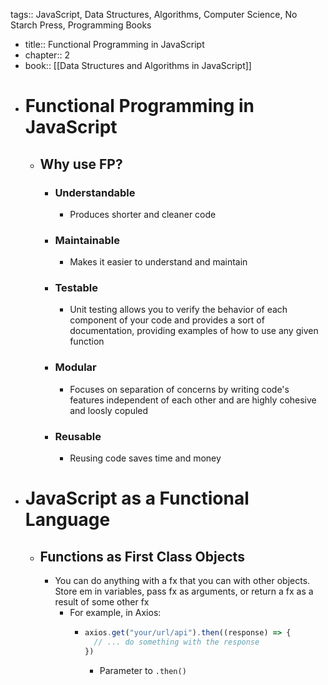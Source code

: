 tags:: JavaScript, Data Structures, Algorithms, Computer Science, No Starch Press, Programming Books

- title:: Functional Programming in JavaScript
- chapter:: 2
- book:: [[Data Structures and Algorithms in JavaScript]]
- # Functional Programming in JavaScript
	- ## Why use FP?
		- ### Understandable
			- Produces shorter and cleaner code
		- ### Maintainable
			- Makes it easier to understand and maintain
		- ### Testable
			- Unit testing allows you to verify the behavior of each component of your code and provides a sort of documentation, providing examples of how to use any given function
		- ### Modular
			- Focuses on separation of concerns by writing code's features independent of each other and are highly cohesive and loosly copuled
		- ### Reusable
			- Reusing code saves time and money
- # JavaScript as a Functional Language
	- ## Functions as First Class Objects
		- You can do anything with a fx that you can with other objects. Store em in variables, pass fx as arguments, or return a fx as a result of some other fx
			- For example, in Axios:
				- ```javascript
				  axios.get("your/url/api").then((response) => {
				    // ... do something with the response
				  })
				  ```
					- Parameter to `.then()`